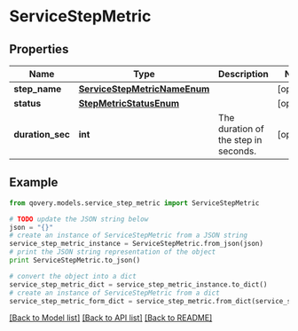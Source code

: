 # ServiceStepMetric


## Properties
Name | Type | Description | Notes
------------ | ------------- | ------------- | -------------
**step_name** | [**ServiceStepMetricNameEnum**](ServiceStepMetricNameEnum.md) |  | [optional] 
**status** | [**StepMetricStatusEnum**](StepMetricStatusEnum.md) |  | [optional] 
**duration_sec** | **int** | The duration of the step in seconds. | [optional] 

## Example

```python
from qovery.models.service_step_metric import ServiceStepMetric

# TODO update the JSON string below
json = "{}"
# create an instance of ServiceStepMetric from a JSON string
service_step_metric_instance = ServiceStepMetric.from_json(json)
# print the JSON string representation of the object
print ServiceStepMetric.to_json()

# convert the object into a dict
service_step_metric_dict = service_step_metric_instance.to_dict()
# create an instance of ServiceStepMetric from a dict
service_step_metric_form_dict = service_step_metric.from_dict(service_step_metric_dict)
```
[[Back to Model list]](../README.md#documentation-for-models) [[Back to API list]](../README.md#documentation-for-api-endpoints) [[Back to README]](../README.md)



